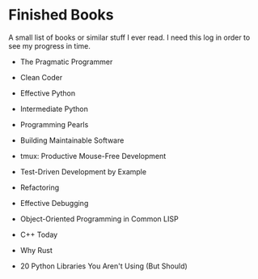Finished Books
==============

A small list of books or similar stuff I ever read.
I need this log in order to see my progress in time.


 - The Pragmatic Programmer
 - Clean Coder
 - Effective Python
 - Intermediate Python
 - Programming Pearls
 - Building Maintainable Software
 - tmux: Productive Mouse-Free Development
 - Test-Driven Development by Example
 - Refactoring
 - Effective Debugging
 - Object-Oriented Programming in Common LISP  

 - C++ Today
 - Why Rust
 - 20 Python Libraries You Aren't Using (But Should)
